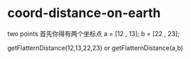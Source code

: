 # coord-distance-on-earth
two points 
首先你得有两个坐标点
a = [12 , 13];
b = [22 , 23];

getFlatternDistance(12,13,22,23) or getFlatternDistance(a,b)
